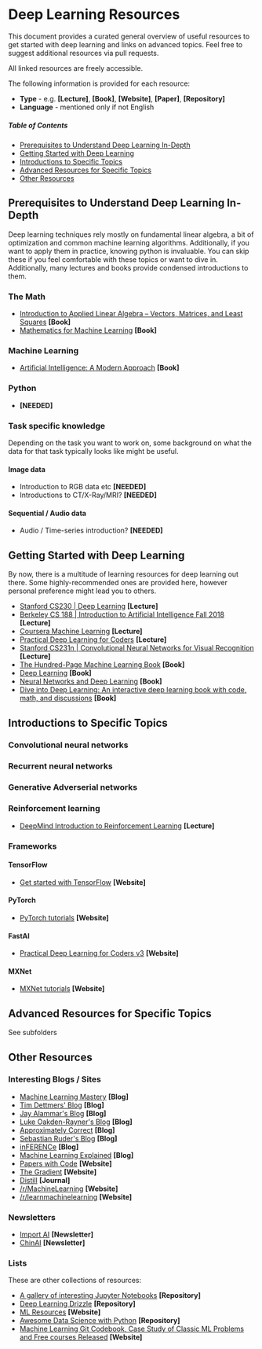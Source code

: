# Deep Learning Resources
This document provides a curated general overview of useful resources to get started with deep learning and links on advanced topics. Feel free to suggest additional resources via pull requests.

All linked resources are freely accessible.

The following information is provided for each resource:
* **Type** - e.g. **[Lecture]**, **[Book]**, **[Website]**, **[Paper]**, **[Repository]**
* **Language** - mentioned only if not English

##### Table of Contents  
* [Prerequisites to Understand Deep Learning In-Depth](#prerequisites-to-understand-deep-learning-in-depth)  
* [Getting Started with Deep Learning](#getting-started-with-deep-learning)     
* [Introductions to Specific Topics](#introductions-to-specific-topics)
* [Advanced Resources for Specific Topics](#advanced-resources-for-specific-topics)
* [Other Resources](#other-resources)

## Prerequisites to Understand Deep Learning In-Depth
Deep learning techniques rely mostly on fundamental linear algebra, a bit of optimization and common machine learning algorithms. Additionally, if you want to apply them in practice, knowing python is invaluable. You can skip these if you feel comfortable with these topics or want to dive in. Additionally, many lectures and books provide condensed introductions to them.

### The Math
* [Introduction to Applied Linear Algebra – Vectors, Matrices, and Least Squares](http://vmls-book.stanford.edu/) **[Book]**
* [Mathematics for Machine Learning](https://mml-book.github.io/) **[Book]**
### Machine Learning
* [Artificial Intelligence: A Modern Approach](http://aima.cs.berkeley.edu/) **[Book]**
### Python
* **[NEEDED]**
### Task specific knowledge
Depending on the task you want to work on, some background on what the data for that task typically looks like might be useful.
#### Image data
* Introduction to RGB data etc **[NEEDED]**
* Introductions to CT/X-Ray/MRI? **[NEEDED]**
#### Sequential / Audio data
* Audio / Time-series introduction? **[NEEDED]**

## Getting Started with Deep Learning
By now, there is a multitude of learning resources for deep learning out there. Some highly-recommended ones are provided here, however personal preference might lead you to others.
* [Stanford CS230 | Deep Learning](http://cs230.stanford.edu/) **[Lecture]**
* [Berkeley CS 188 | Introduction to Artificial Intelligence
Fall 2018](https://inst.eecs.berkeley.edu/~cs188/fa18/) **[Lecture]**
* [Coursera Machine Learning](https://www.coursera.org/learn/machine-learning#syllabus) **[Lecture]**
* [Practical Deep Learning for Coders](https://www.youtube.com/watch?v=XfoYk_Z5AkI&list=PLfYUBJiXbdtSIJb-Qd3pw0cqCbkGeS0xn) **[Lecture]**
* [Stanford CS231n | Convolutional Neural Networks for Visual Recognition](https://www.youtube.com/watch?v=NfnWJUyUJYU&list=PLkt2uSq6rBVctENoVBg1TpCC7OQi31AlC) **[Lecture]**
* [The Hundred-Page Machine Learning Book](http://themlbook.com/) **[Book]**
* [Deep Learning](https://www.deeplearningbook.org/) **[Book]**
* [Neural Networks and Deep Learning](http://neuralnetworksanddeeplearning.com/) **[Book]**
* [Dive into Deep Learning: An interactive deep learning book with code, math, and discussions](https://d2l.ai/) **[Book]**
## Introductions to Specific Topics
### Convolutional neural networks
### Recurrent neural networks
### Generative Adverserial networks
### Reinforcement learning
* [DeepMind Introduction to Reinforcement Learning](https://www.youtube.com/watch?v=2pWv7GOvuf0) **[Lecture]**
### Frameworks
#### TensorFlow
* [Get started with TensorFlow](https://www.tensorflow.org/tutorials) **[Website]**

#### PyTorch
* [PyTorch tutorials](https://pytorch.org/tutorials/) **[Website]**

#### FastAI
* [Practical Deep Learning for Coders v3](https://course.fast.ai/) **[Website]**

#### MXNet
* [MXNet tutorials](https://mxnet.incubator.apache.org/versions/master/tutorials/) **[Website]**

## Advanced Resources for Specific Topics
See subfolders
## Other Resources
### Interesting Blogs / Sites
* [Machine Learning Mastery](https://machinelearningmastery.com/blog/) **[Blog]**
* [Tim Dettmers' Blog](http://timdettmers.com/) **[Blog]**
* [Jay Alammar's Blog](https://jalammar.github.io/) **[Blog]**
* [Luke Oakden-Rayner's Blog](https://lukeoakdenrayner.wordpress.com/) **[Blog]**
* [Approximately Correct](http://approximatelycorrect.com/) **[Blog]**
* [Sebastian Ruder's Blog](http://ruder.io/) **[Blog]**
* [inFERENCe](https://www.inference.vc/) **[Blog]**
* [Machine Learning Explained](http://mlexplained.com/) **[Blog]**
* [Papers with Code](https://paperswithcode.com/) **[Website]**
* [The Gradient](https://thegradient.pub/) **[Website]**
* [Distill](https://distill.pub/) **[Journal]**
* [/r/MachineLearning](https://www.reddit.com/r/MachineLearning/) **[Website]**
* [/r/learnmachinelearning](https://www.reddit.com/r/learnmachinelearning/) **[Website]**
### Newsletters
* [Import AI](https://jack-clark.net/) **[Newsletter]**
* [ChinAI](https://chinai.substack.com/) **[Newsletter]**
### Lists
These are other collections of resources:
* [A gallery of interesting Jupyter Notebooks](https://github.com/jupyter/jupyter/wiki/A-gallery-of-interesting-Jupyter-Notebooks) **[Repository]**
* [Deep Learning Drizzle](https://github.com/kmario23/deep-learning-drizzle/blob/master/README.md) **[Repository]**
* [ML Resources](https://sgfin.github.io/learning-resources/) **[Website]**
* [Awesome Data Science with Python](https://github.com/r0f1/datascience) **[Repository]**
* [Machine Learning Git Codebook, Case Study of Classic ML Problems and Free courses Released](https://www.reddit.com/r/learnmachinelearning/comments/ax6ep5/machine_learning_git_codebook_case_study_of/) **[Website]**
